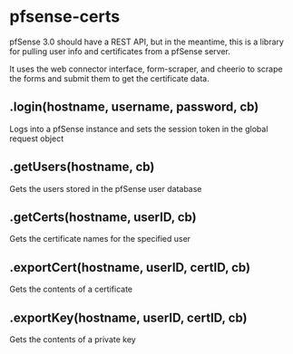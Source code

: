# pfsense-certs

pfSense 3.0 should have a REST API, but in the meantime, this is a library for
pulling user info and certificates from a pfSense server.

It uses the web connector interface, form-scraper, and cheerio to scrape the
forms and submit them to get the certificate data.


## .login(hostname, username, password, cb) 

Logs into a pfSense instance and sets the session token in the global 
request object

## .getUsers(hostname, cb)

Gets the users stored in the pfSense user database

## .getCerts(hostname, userID, cb)

Gets the certificate names for the specified user

## .exportCert(hostname, userID, certID, cb)

Gets the contents of a certificate

## .exportKey(hostname, userID, certID, cb)

Gets the contents of a private key
